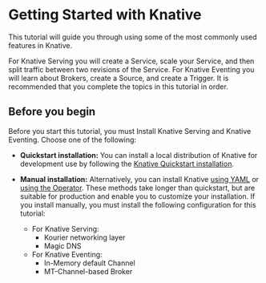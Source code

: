 # Getting Started with Knative

This tutorial will guide you through using some of the most commonly used features in Knative.

For Knative Serving you will create a Service, scale your Service, and then split
traffic between two revisions of the Service.
For Knative Eventing you will learn about Brokers, create a Source, and create a Trigger.
It is recommended that you complete the topics in this tutorial in order.

## Before you begin

Before you start this tutorial, you must Install Knative Serving and Knative Eventing.
Choose one of the following:

- **Quickstart installation:** You can install a local distribution of Knative for development use by following the [Knative Quickstart installation](quickstart-install.md).

- **Manual installation:** Alternatively, you can install Knative
[using YAML](../install/yaml-install/README.md) or
[using the Operator](../install/operator/knative-with-operators.md).
These methods take longer than quickstart, but are suitable for production and
enable you to  customize your installation.
If you install manually, you must install the following configuration for this tutorial:
    - For Knative Serving:
        - Kourier networking layer
        - Magic DNS
    - For Knative Eventing:
        - In-Memory default Channel
        - MT-Channel-based Broker
